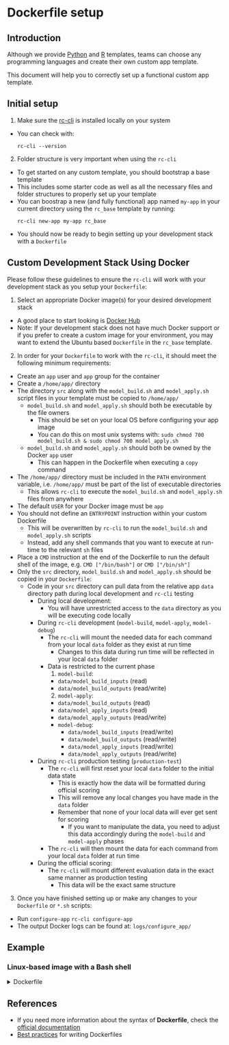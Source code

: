 # Dockerfile setup
## Introduction
Although we provide [Python](https://www.python.org/) and [R](https://www.r-project.org/) templates, teams can choose any programming languages and create their own custom app template.

This document will help you to correctly set up a functional custom app template.

## Initial setup
1. Make sure the [rc-cli](https://github.com/mit-cave/rc-cli) is installed locally on your system
  - You can check with:
    ```
    rc-cli --version
    ```

2. Folder structure is very important when using the `rc-cli`
  - To get started on any custom template, you should bootstrap a base template
  - This includes some starter code as well as all the necessary files and folder structures to properly set up your template
  - You can boostrap a new (and fully functional) app named `my-app` in your current directory using the `rc_base` template by running:
    ```
    rc-cli new-app my-app rc_base
    ```
  - You should now be ready to begin setting up your development stack with a `Dockerfile`

## Custom Development Stack Using Docker
Please follow these guidelines to ensure the `rc-cli` will work with your development stack as you setup your `Dockerfile`:

1. Select an appropriate Docker image(s) for your desired development stack
  - A good place to start looking is [Docker Hub](https://hub.docker.com/search?q=&type=image&category=languages)
  - Note: If your development stack does not have much Docker support or if you prefer to create a custom image for your environment, you may want to extend the Ubuntu based `Dockerfile` in the `rc_base` template.

2. In order for your `Dockerfile` to work with the `rc-cli`, it should meet the following minimum requirements:
  - Create an `app` user and `app` group for the container
  - Create a `/home/app/` directory
  - The directory `src` along with the `model_build.sh` and `model_apply.sh` script files in your template must be copied to `/home/app/`
    - `model_build.sh` and `model_apply.sh` should both be executable by the file owners
      - This should be set on your local OS before configuring your app image
      - You can do this on most unix systems with: `sudo chmod 700 model_build.sh & sudo chmod 700 model_apply.sh`
    - `model_build.sh` and `model_apply.sh` should both be owned by the Docker `app` user
      - This can happen in the Dockerfile when executing a `copy` command
  - The `/home/app/` directory must be included in the `PATH` environment variable, i.e. `/home/app/` must be part of the list of executable directories
    - This allows `rc-cli` to execute the `model_build.sh` and `model_apply.sh` files from anywhere
  - The default `USER` for your Docker image must be `app`
  - You should not define an `ENTRYPOINT` instruction within your custom Dockerfile
    - This will be overwritten by `rc-cli` to run the `model_build.sh` and `model_apply.sh` scripts
    - Instead, add any shell commands that you want to execute at run-time to the relevant `sh` files
  - Place a `CMD` instruction at the end of the Dockerfile to run the default shell of the image, e.g. `CMD ["/bin/bash"]` or `CMD ["/bin/sh"]`
  - Only the `src` directory, `model_build.sh` and `model_apply.sh` should be copied in your `Dockerfile`:
    - Code in your `src` directory can pull data from the relative app `data` directory path during local development and `rc-cli` testing
      - During local development:
        - You will have unrestricted access to the `data` directory as you will be executing code locally
      - During `rc-cli` development (`model-build`, `model-apply`, `model-debug`)
        - The `rc-cli` will mount the needed data for each command from your local `data` folder as they exist at run time
          - Changes to this data during run time will be reflected in your local `data` folder
        - Data is restricted to the current phase
          1. `model-build`:
            - `data/model_build_inputs` (read)
            - `data/model_build_outputs` (read/write)
          2. `model-apply`:
            - `data/model_build_outputs` (read)
            - `data/model_apply_inputs` (read)
            - `data/model_apply_outputs` (read/write)
          - `model-debug`:
            - `data/model_build_inputs` (read/write)
            - `data/model_build_outputs` (read/write)
            - `data/model_apply_inputs` (read/write)
            - `data/model_apply_outputs` (read/write)
      - During `rc-cli` production testing (`production-test`)
        - The `rc-cli` will first reset your local `data` folder to the initial data state
          - This is exactly how the data will be formatted during official scoring
          - This will remove any local changes you have made in the `data` folder
          - Remember that none of your local data will ever get sent for scoring
            - If you want to manipulate the data, you need to adjust this data accordingly during the `model-build` and `model-apply` phases
        - The `rc-cli` will then mount the data for each command from your local `data` folder at run time
      - During the official scoring:
        - The `rc-cli` will mount different evaluation data in the exact same manner as production testing
          - This data will be the exact same structure

3. Once you have finished setting up or make any changes to your `Dockerfile` or `*.sh` scripts:
  - Run `configure-app`
    `rc-cli configure-app`
  - The output Docker logs can be found at:
    `logs/configure_app/`


## Example
### Linux-based image with a Bash shell
<details>
<summary>Dockerfile</summary>

```Dockerfile
# syntax = docker/dockerfile:1.2
ARG SOURCE_DIR=/home/app/
# base image - replace <base-image>:<base-image-tag> with your values
FROM <base-image>:<base-image-tag>
ARG SOURCE_DIR
ENV SOURCE_DIR $SOURCE_DIR
ENV PATH $PATH:$SOURCE_DIR
RUN mkdir -p $SOURCE_DIR
RUN groupadd --gid 1000 app \
 && useradd --uid 1000 --gid app --shell /bin/bash --create-home app
WORKDIR $SOURCE_DIR
# TODO: install dependencies (optional)
COPY --chown=app:app ./*.sh ./
COPY --chown=app:app ./src/ ./src/
USER app
CMD ["/bin/bash"]
```
</details>

## References
- If you need more information about the syntax of **Dockerfile**, check the [official documentation](https://docs.docker.com/engine/reference/builder/)
- [Best practices](https://docs.docker.com/develop/develop-images/dockerfile_best-practices/) for writing Dockerfiles
